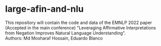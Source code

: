 # large-afin-and-nlu 
This repository will contain the code and data of the EMNLP 2022 paper (Accepted in the main conference) "Leveraging Affirmative Interpretations from Negation Improves Natural Language Understanding".   
Authors: Md Mosharaf Hossain, Eduardo Blanco  
